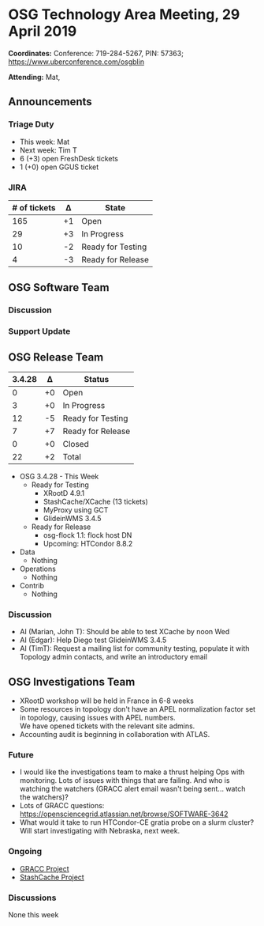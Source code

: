 # OSG Technology Area Meeting, 29 April 2019

**Coordinates:** Conference: 719-284-5267, PIN: 57363; <https://www.uberconference.com/osgblin>

**Attending:** Mat, 


## Announcements


### Triage Duty

-   This week: Mat
-   Next week: Tim T
-   6 (+3) open FreshDesk tickets
-   1 (+0) open GGUS ticket


### JIRA

| # of tickets | &Delta; | State             |
|------------- |-------- |------------------ |
| 165          | +1      | Open              |
| 29           | +3      | In Progress       |
| 10           | -2      | Ready for Testing |
| 4            | -3      | Ready for Release |


## OSG Software Team



### Discussion



### Support Update



## OSG Release Team

| 3.4.28 | &Delta; | Status            |
|------- |-------- |------------------ |
| 0      | +0      | Open              |
| 3      | +0      | In Progress       |
| 12     | -5      | Ready for Testing |
| 7      | +7      | Ready for Release |
| 0      | +0      | Closed            |
| 22     | +2      | Total             |

-   OSG 3.4.28 - This Week
    -   Ready for Testing
        -   XRootD 4.9.1
        -   StashCache/XCache (13 tickets)
        -   MyProxy using GCT
        -   GlideinWMS 3.4.5
    -   Ready for Release
        -   osg-flock 1.1: flock host DN
        -   Upcoming: HTCondor 8.8.2
-   Data
    -   Nothing
-   Operations
    -   Nothing
-   Contrib
    -   Nothing


### Discussion

-   AI (Marian, John T): Should be able to test XCache by noon Wed
-   AI (Edgar): Help Diego test GlideinWMS 3.4.5
-   AI (TimT): Request a mailing list for community testing, populate it with Topology admin contacts, and write an introductory email


## OSG Investigations Team

-   XRootD workshop will be held in France in 6-8 weeks
-   Some resources in topology don't have an APEL normalization factor set in topology, causing issues with APEL numbers.  
    We have opened tickets with the relevant site admins.
-   Accounting audit is beginning in collaboration with ATLAS.


### Future

-   I would like the investigations team to make a thrust helping Ops with monitoring.  Lots of issues with things that are failing.  And who is watching the watchers (GRACC alert email wasn't being sent... watch the watchers)?
-   Lots of GRACC questions: <https://opensciencegrid.atlassian.net/browse/SOFTWARE-3642>
-   What would it take to run HTCondor-CE gratia probe on a slurm cluster?  Will start investigating with Nebraska, next week.


### Ongoing

-   [GRACC Project](https://opensciencegrid.atlassian.net/projects/GRACC)
-   [StashCache Project](http://opensciencegrid.org/docs/data/stashcache/overview/)


### Discussions

None this week

